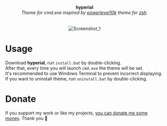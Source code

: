 <p align="center">
	<b>hyperial</b>
	<br>
	<i>Theme for cmd.exe inspired by <a href="https://github.com/romkatv/powerlevel10k">powerlevel10k</a> theme for <a href="https://www.zsh.org/">zsh</a>.</i>
	<br><br><br>
	<img alt="Screenshot_1" src="https://user-images.githubusercontent.com/48186982/86501894-a856d700-bd9d-11ea-9687-abcc716a9ec4.png">
</p>

# Usage
Download **hyperial**, run `install.bat` by double-clicking.\
After that, every time you will launch `cmd.exe` the theme will be set.\
It's recommended to use Windows Terminal to prevent incorrect displaying.\
If you want to uninstall theme, run `uninstall.bat` by double-clicking.

# Donate
If you support my work or like my projects, [you can donate me some money](https://github.com/hXR16F/donate/blob/master/README.md). Thank you 💙
